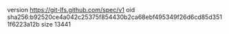 version https://git-lfs.github.com/spec/v1
oid sha256:b92520ce4a042c25375f854430b2ca68ebf495349f26d6cd85d3511f6223a12b
size 13441
